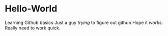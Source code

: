 # Hello-World
Learning Github basics
Just a guy *trying* to figure out github
Hope it _works_. Really need to work quick.
